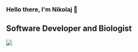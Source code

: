 ### Hello there, I'm Nikolaj 👋

## Software Developer and Biologist

<a href="https://github.com/anuraghazra/convoychat">
  <img align="center" src="https://github-readme-stats.vercel.app/api/top-langs/?username=nikolajjsj&show_icons=true&count_private=true&hide=Racket,Hack, Assembly&langs_count=10&theme=dracula&layout=compact" />
</a>
